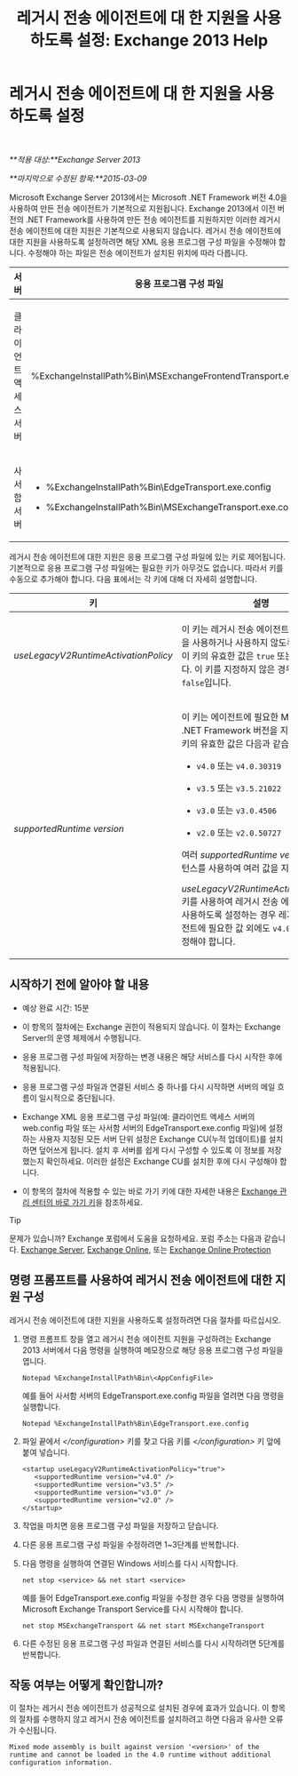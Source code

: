 ﻿---
title: '레거시 전송 에이전트에 대 한 지원을 사용 하도록 설정: Exchange 2013 Help'
TOCTitle: 레거시 전송 에이전트에 대 한 지원을 사용 하도록 설정
ms:assetid: 00617e87-7199-406e-b4a3-94378f657f1f
ms:mtpsurl: https://technet.microsoft.com/ko-kr/library/JJ591524(v=EXCHG.150)
ms:contentKeyID: 50482369
ms.date: 05/22/2018
mtps_version: v=EXCHG.150
ms.translationtype: MT
---

# 레거시 전송 에이전트에 대 한 지원을 사용 하도록 설정

 

_**적용 대상:**Exchange Server 2013_

_**마지막으로 수정된 항목:**2015-03-09_

Microsoft Exchange Server 2013에서는 Microsoft .NET Framework 버전 4.0을 사용하여 만든 전송 에이전트가 기본적으로 지원됩니다. Exchange 2013에서 이전 버전의 .NET Framework를 사용하여 만든 전송 에이전트를 지원하지만 이러한 레거시 전송 에이전트에 대한 지원은 기본적으로 사용되지 않습니다. 레거시 전송 에이전트에 대한 지원을 사용하도록 설정하려면 해당 XML 응용 프로그램 구성 파일을 수정해야 합니다. 수정해야 하는 파일은 전송 에이전트가 설치된 위치에 따라 다릅니다.


<table>
<colgroup>
<col style="width: 33%" />
<col style="width: 33%" />
<col style="width: 33%" />
</colgroup>
<thead>
<tr class="header">
<th>서버</th>
<th>응용 프로그램 구성 파일</th>
<th>Microsoft Windows 서비스</th>
</tr>
</thead>
<tbody>
<tr class="odd">
<td><p>클라이언트 액세스 서버</p></td>
<td><p>%ExchangeInstallPath%Bin\MSExchangeFrontendTransport.exe.config</p></td>
<td><p>Microsoft Exchange 프런트 엔드 전송(MSExchangeFrontendTransport)</p></td>
</tr>
<tr class="even">
<td><p>사서함 서버</p></td>
<td><ul>
<li><p>%ExchangeInstallPath%Bin\EdgeTransport.exe.config</p></li>
<li><p>%ExchangeInstallPath%Bin\MSExchangeTransport.exe.config</p></li>
</ul></td>
<td><p>Microsoft Exchange Transport(MSExchangeTransport)</p></td>
</tr>
</tbody>
</table>


레거시 전송 에이전트에 대한 지원은 응용 프로그램 구성 파일에 있는 키로 제어됩니다. 기본적으로 응용 프로그램 구성 파일에는 필요한 키가 아무것도 없습니다. 따라서 키를 수동으로 추가해야 합니다. 다음 표에서는 각 키에 대해 더 자세히 설명합니다.


<table>
<colgroup>
<col style="width: 50%" />
<col style="width: 50%" />
</colgroup>
<thead>
<tr class="header">
<th>키</th>
<th>설명</th>
</tr>
</thead>
<tbody>
<tr class="odd">
<td><p><em>useLegacyV2RuntimeActivationPolicy</em></p></td>
<td><p>이 키는 레거시 전송 에이전트에 대한 지원을 사용하거나 사용하지 않도록 설정합니다. 이 키의 유효한 값은 <code>true</code> 또는 <code>false</code>입니다. 이 키를 지정하지 않은 경우 기본값은 <code>false</code>입니다.</p></td>
</tr>
<tr class="even">
<td><p><em>supportedRuntime version</em></p></td>
<td><p>이 키는 에이전트에 필요한 Microsoft .NET Framework 버전을 지정합니다. 이 키의 유효한 값은 다음과 같습니다.</p>
<ul>
<li><p><code>v4.0</code> 또는 <code>v4.0.30319</code></p></li>
<li><p><code>v3.5</code> 또는 <code>v3.5.21022</code></p></li>
<li><p><code>v3.0</code> 또는 <code>v3.0.4506</code></p></li>
<li><p><code>v2.0</code> 또는 <code>v2.0.50727</code></p></li>
</ul>
<p>여러 <em>supportedRuntime version</em> 키 인스턴스를 사용하여 여러 값을 지정합니다.</p>
<p><em>useLegacyV2RuntimeActivationPolicy</em> 키를 사용하여 레거시 전송 에이전트 지원을 사용하도록 설정하는 경우 레거시 전송 에이전트에 필요한 값 외에도 <code>v4.0</code> 값을 항상 지정해야 합니다.</p></td>
</tr>
</tbody>
</table>


## 시작하기 전에 알아야 할 내용

  - 예상 완료 시간: 15분

  - 이 항목의 절차에는 Exchange 권한이 적용되지 않습니다. 이 절차는 Exchange Server의 운영 체제에서 수행됩니다.

  - 응용 프로그램 구성 파일에 저장하는 변경 내용은 해당 서비스를 다시 시작한 후에 적용됩니다.

  - 응용 프로그램 구성 파일과 연결된 서비스 중 하나를 다시 시작하면 서버의 메일 흐름이 일시적으로 중단됩니다.

  - Exchange XML 응용 프로그램 구성 파일(예: 클라이언트 액세스 서버의 web.config 파일 또는 사서함 서버의 EdgeTransport.exe.config 파일)에 설정하는 사용자 지정된 모든 서버 단위 설정은 Exchange CU(누적 업데이트)를 설치하면 덮어쓰게 됩니다. 설치 후 서버를 쉽게 다시 구성할 수 있도록 이 정보를 저장했는지 확인하세요. 이러한 설정은 Exchange CU를 설치한 후에 다시 구성해야 합니다.

  - 이 항목의 절차에 적용할 수 있는 바로 가기 키에 대한 자세한 내용은 [Exchange 관리 센터의 바로 가기 키](keyboard-shortcuts-in-the-exchange-admin-center-exchange-online-protection-help.md)을 참조하세요.


> [!TIP]
> 문제가 있습니까? Exchange 포럼에서 도움을 요청하세요. 포럼 주소는 다음과 같습니다. <A href="https://go.microsoft.com/fwlink/p/?linkid=60612">Exchange Server</A>, <A href="https://go.microsoft.com/fwlink/p/?linkid=267542">Exchange Online</A>, 또는 <A href="https://go.microsoft.com/fwlink/p/?linkid=285351">Exchange Online Protection</A>



## 명령 프롬프트를 사용하여 레거시 전송 에이전트에 대한 지원 구성

레거시 전송 에이전트에 대한 지원을 사용하도록 설정하려면 다음 절차를 따르십시오.

1.  명령 프롬프트 창을 열고 레거시 전송 에이전트 지원을 구성하려는 Exchange 2013 서버에서 다음 명령을 실행하여 메모장으로 해당 응용 프로그램 구성 파일을 엽니다.
    
        Notepad %ExchangeInstallPath%Bin\<AppConfigFile>
    
    예를 들어 사서함 서버의 EdgeTransport.exe.config 파일을 열려면 다음 명령을 실행합니다.
    
        Notepad %ExchangeInstallPath%Bin\EdgeTransport.exe.config

2.  파일 끝에서 *\</configuration\>* 키를 찾고 다음 키를 *\</configuration\>* 키 앞에 붙여 넣습니다.
    
        <startup useLegacyV2RuntimeActivationPolicy="true">
           <supportedRuntime version="v4.0" />
           <supportedRuntime version="v3.5" />
           <supportedRuntime version="v3.0" />
           <supportedRuntime version="v2.0" />
        </startup>

3.  작업을 마치면 응용 프로그램 구성 파일을 저장하고 닫습니다.

4.  다른 응용 프로그램 구성 파일을 수정하려면 1~3단계를 반복합니다.

5.  다음 명령을 실행하여 연결된 Windows 서비스를 다시 시작합니다.
    
        net stop <service> && net start <service>
    
    예를 들어 EdgeTransport.exe.config 파일을 수정한 경우 다음 명령을 실행하여 Microsoft Exchange Transport Service를 다시 시작해야 합니다.
    
        net stop MSExchangeTransport && net start MSExchangeTransport

6.  다른 수정된 응용 프로그램 구성 파일과 연결된 서비스를 다시 시작하려면 5단계를 반복합니다.

## 작동 여부는 어떻게 확인합니까?

이 절차는 레거시 전송 에이전트가 성공적으로 설치된 경우에 효과가 있습니다. 이 항목의 절차를 수행하지 않고 레거시 전송 에이전트를 설치하려고 하면 다음과 유사한 오류가 수신됩니다.

    Mixed mode assembly is built against version '<version>' of the runtime and cannot be loaded in the 4.0 runtime without additional configuration information.

